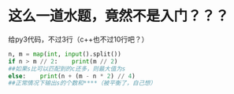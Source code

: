# 这么一道水题，竟然不是入门？？？

给py3代码，不过3行（c++也不过10行吧？）

```python
n, m = map(int, input().split())
if n > m // 2:    print(m // 2)	
##如果s比可以匹配到的c还多，则最大值为s
else:    print(n + (m - n * 2) // 4)
##正常情况下输出s的个数和****（被平衡了，自己想）
```